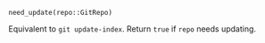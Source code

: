 ```
need_update(repo::GitRepo)
```

Equivalent to `git update-index`. Return `true` if `repo` needs updating.
